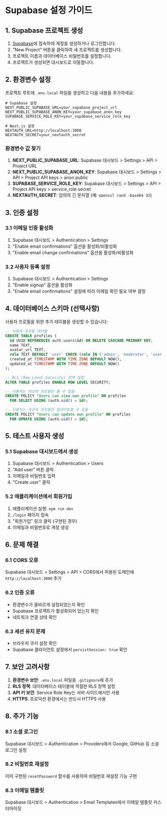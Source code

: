 # Supabase 설정 가이드

## 1. Supabase 프로젝트 생성

1. [Supabase](https://supabase.com)에 접속하여 계정을 생성하거나 로그인합니다.
2. "New Project" 버튼을 클릭하여 새 프로젝트를 생성합니다.
3. 프로젝트 이름과 데이터베이스 비밀번호를 설정합니다.
4. 프로젝트가 생성되면 대시보드로 이동합니다.

## 2. 환경변수 설정

프로젝트 루트에 `.env.local` 파일을 생성하고 다음 내용을 추가하세요:

```env
# Supabase 설정
NEXT_PUBLIC_SUPABASE_URL=your_supabase_project_url
NEXT_PUBLIC_SUPABASE_ANON_KEY=your_supabase_anon_key
SUPABASE_SERVICE_ROLE_KEY=your_supabase_service_role_key

# Next.js 설정
NEXTAUTH_URL=http://localhost:3000
NEXTAUTH_SECRET=your_nextauth_secret
```

### 환경변수 값 찾기

1. **NEXT_PUBLIC_SUPABASE_URL**: Supabase 대시보드 > Settings > API > Project URL
2. **NEXT_PUBLIC_SUPABASE_ANON_KEY**: Supabase 대시보드 > Settings > API > Project API keys > anon public
3. **SUPABASE_SERVICE_ROLE_KEY**: Supabase 대시보드 > Settings > API > Project API keys > service_role secret
4. **NEXTAUTH_SECRET**: 임의의 긴 문자열 (예: `openssl rand -base64 32`)

## 3. 인증 설정

### 3.1 이메일 인증 활성화

1. Supabase 대시보드 > Authentication > Settings
2. "Enable email confirmations" 옵션을 활성화/비활성화
3. "Enable email change confirmations" 옵션을 활성화/비활성화

### 3.2 사용자 등록 설정

1. Supabase 대시보드 > Authentication > Settings
2. "Enable signup" 옵션을 활성화
3. "Enable email confirmations" 설정에 따라 이메일 확인 필요 여부 결정

## 4. 데이터베이스 스키마 (선택사항)

사용자 프로필을 위한 추가 테이블을 생성할 수 있습니다:

```sql
-- 사용자 프로필 테이블
CREATE TABLE profiles (
  id UUID REFERENCES auth.users(id) ON DELETE CASCADE PRIMARY KEY,
  name TEXT,
  avatar_url TEXT,
  role TEXT DEFAULT 'user' CHECK (role IN ('admin', 'moderator', 'user')),
  created_at TIMESTAMP WITH TIME ZONE DEFAULT NOW(),
  updated_at TIMESTAMP WITH TIME ZONE DEFAULT NOW()
);

-- RLS (Row Level Security) 정책 설정
ALTER TABLE profiles ENABLE ROW LEVEL SECURITY;

-- 사용자는 자신의 프로필만 볼 수 있음
CREATE POLICY "Users can view own profile" ON profiles
  FOR SELECT USING (auth.uid() = id);

-- 사용자는 자신의 프로필만 업데이트할 수 있음
CREATE POLICY "Users can update own profile" ON profiles
  FOR UPDATE USING (auth.uid() = id);
```

## 5. 테스트 사용자 생성

### 5.1 Supabase 대시보드에서 생성

1. Supabase 대시보드 > Authentication > Users
2. "Add user" 버튼 클릭
3. 이메일과 비밀번호 입력
4. "Create user" 클릭

### 5.2 애플리케이션에서 회원가입

1. 애플리케이션 실행: `npm run dev`
2. `/login` 페이지 접속
3. "회원가입" 링크 클릭 (구현된 경우)
4. 이메일과 비밀번호로 계정 생성

## 6. 문제 해결

### 6.1 CORS 오류

Supabase 대시보드 > Settings > API > CORS에서 허용된 도메인에 `http://localhost:3000` 추가

### 6.2 인증 오류

- 환경변수가 올바르게 설정되었는지 확인
- Supabase 프로젝트가 활성화되어 있는지 확인
- 네트워크 연결 상태 확인

### 6.3 세션 유지 문제

- 브라우저 쿠키 설정 확인
- Supabase 클라이언트 설정에서 `persistSession: true` 확인

## 7. 보안 고려사항

1. **환경변수 보안**: `.env.local` 파일을 `.gitignore`에 추가
2. **RLS 정책**: 데이터베이스 테이블에 적절한 RLS 정책 설정
3. **API 키 보안**: Service Role Key는 서버 사이드에서만 사용
4. **HTTPS**: 프로덕션 환경에서는 반드시 HTTPS 사용

## 8. 추가 기능

### 8.1 소셜 로그인

Supabase 대시보드 > Authentication > Providers에서 Google, GitHub 등 소셜 로그인 설정

### 8.2 비밀번호 재설정

이미 구현된 `resetPassword` 함수를 사용하여 비밀번호 재설정 기능 구현

### 8.3 이메일 템플릿

Supabase 대시보드 > Authentication > Email Templates에서 이메일 템플릿 커스터마이징





